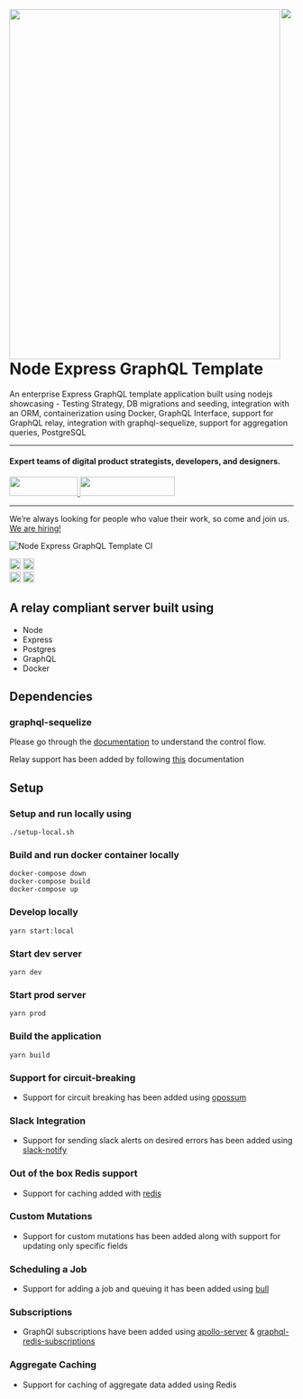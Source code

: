 <img align="left" src="https://github.com/wednesday-solutions/node-express-graphql-template/blob/develop/node_express_graphql_template_github.svg" width="480" height="620" />

<div>
  <a href="https://www.wednesday.is?utm_source=gthb&utm_medium=repo&utm_campaign=serverless" align="left" style="margin-left: 0;">
    <img src="https://uploads-ssl.webflow.com/5ee36ce1473112550f1e1739/5f5879492fafecdb3e5b0e75_wednesday_logo.svg">
  </a>
  <p>
    <h1 align="left">Node Express GraphQL Template
    </h1>
  </p>

  <p>
An enterprise Express GraphQL template application built using nodejs showcasing - Testing Strategy, DB migrations and seeding, integration with an ORM, containerization using Docker, GraphQL Interface, support for GraphQL relay, integration with graphql-sequelize, support for aggregation queries, PostgreSQL
  </p>

---

  <p>
    <h4>
      Expert teams of digital product strategists, developers, and designers.
    </h4>
  </p>

  <div>
    <a href="https://www.wednesday.is/contact-us?utm_source=gthb&utm_medium=repo&utm_campaign=serverless" target="_blank">
      <img src="https://uploads-ssl.webflow.com/5ee36ce1473112550f1e1739/5f6ae88b9005f9ed382fb2a5_button_get_in_touch.svg" width="121" height="34">
    </a>
    <a href="https://github.com/wednesday-solutions/" target="_blank">
      <img src="https://uploads-ssl.webflow.com/5ee36ce1473112550f1e1739/5f6ae88bb1958c3253756c39_button_follow_on_github.svg" width="168" height="34">
    </a>
  </div>

---

<span>We’re always looking for people who value their work, so come and join us. <a href="https://www.wednesday.is/hiring">We are hiring!</a></span>

</div>

![Node Express GraphQL Template CI](https://github.com/wednesday-solutions/node-express-graphql-template/workflows/Node%20Express%20GraphQL%20Template%20CI/badge.svg)

<div>
<img src='./badges/badge-statements.svg' height="20"/>
<img src='./badges/badge-branches.svg' height="20"/>
</div>
<div>
<img src='./badges/badge-lines.svg'  height="20"/>
<img src='./badges/badge-functions.svg' height="20"/>
</div>

## A relay compliant server built using

- Node
- Express
- Postgres
- GraphQL
- Docker

## Dependencies

### graphql-sequelize

Please go through the [documentation](https://github.com/mickhansen/graphql-sequelize) to understand the control flow.

Relay support has been added by following [this](https://github.com/mickhansen/graphql-sequelize/blob/master/docs/relay.md) documentation

## Setup

### Setup and run locally using

```
./setup-local.sh
```

### Build and run docker container locally

```
docker-compose down
docker-compose build
docker-compose up
```

### Develop locally

```
yarn start:local
```

### Start dev server

```
yarn dev
```

### Start prod server

```
yarn prod
```

### Build the application

```
yarn build
```

### Support for circuit-breaking

- Support for circuit breaking has been added using [opossum](https://github.com/nodeshift/opossum)

### Slack Integration

- Support for sending slack alerts on desired errors has been added using [slack-notify](https://www.npmjs.com/package/slack-notify)

### Out of the box Redis support

- Support for caching added with [redis](https://redis.io/)

### Custom Mutations

- Support for custom mutations has been added along with support for updating only specific fields

### Scheduling a Job

- Support for adding a job and queuing it has been added using [bull](https://github.com/OptimalBits/bull)

### Subscriptions

- GraphQl subscriptions have been added using [apollo-server](https://www.npmjs.com/package/apollo-server-express) & [graphql-redis-subscriptions](https://www.npmjs.com/package/graphql-redis-subscriptions)

### Aggregate Caching

- Support for caching of aggregate data added using Redis
